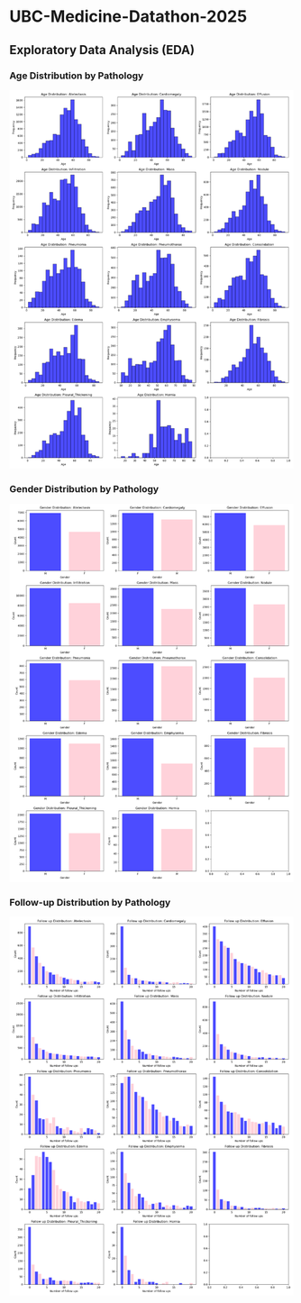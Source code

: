 # UBC-Medicine-Datathon-2025


## Exploratory Data Analysis (EDA)

### Age Distribution by Pathology
![Age Distribution](images/edaplots/agedistribution.png)

### Gender Distribution by Pathology
![Gender Distribution](images/edaplots/genderdistribution.png)

### Follow-up Distribution by Pathology
![Follow-up Distribution](images/edaplots/followupdistribution.png)